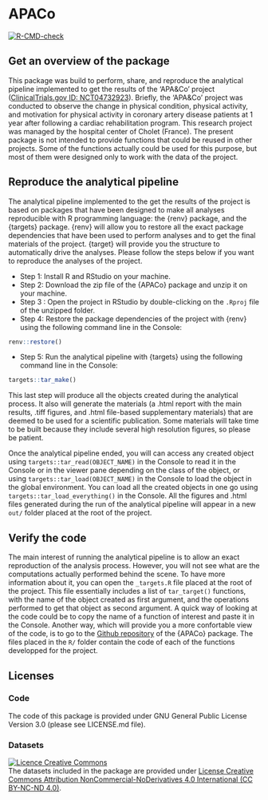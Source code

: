 
<!-- README.md is generated from README.Rmd. Please edit that file -->

# APACo

<!-- badges: start -->

[![R-CMD-check](https://github.com/pydemull/APACo/actions/workflows/R-CMD-check.yaml/badge.svg)](https://github.com/pydemull/APACo/actions/workflows/R-CMD-check.yaml)
<!-- badges: end -->

## Get an overview of the package

This package was build to perform, share, and reproduce the analytical
pipeline implemented to get the results of the ‘APA&Co’ project
([ClinicalTrials.gov ID:
NCT04732923](https://clinicaltrials.gov/study/NCT04732923?term=APA%26Co&rank=4)).
Briefly, the ‘APA&Co’ project was conducted to observe the change in
physical condition, physical activity, and motivation for physical
activity in coronary artery disease patients at 1 year after following a
cardiac rehabilitation program. This research project was managed by the
hospital center of Cholet (France). The present package is not intended
to provide functions that could be reused in other projects. Some of the
functions actually could be used for this purpose, but most of them were
designed only to work with the data of the project.

## Reproduce the analytical pipeline

The analytical pipeline implemented to the get the results of the
project is based on packages that have been designed to make all
analyses reproducible with R programming language: the {renv} package,
and the {targets} package. {renv} will allow you to restore all the
exact package dependencies that have been used to perform analyses and
to get the final materials of the project. {target} will provide you the
structure to automatically drive the analyses. Please follow the steps
below if you want to reproduce the analyses of the project.

- Step 1: Install R and RStudio on your machine.
- Step 2: Download the zip file of the {APACo} package and unzip it on
  your machine.
- Step 3 : Open the project in RStudio by double-clicking on the
  `.Rproj` file of the unzipped folder.
- Step 4: Restore the package dependencies of the project with {renv}
  using the following command line in the Console:

``` r
renv::restore()
```

- Step 5: Run the analytical pipeline with {targets} using the following
  command line in the Console:

``` r
targets::tar_make()
```

This last step will produce all the objects created during the
analytical process. It also will generate the materials (a .html report
with the main results, .tiff figures, and .html file-based supplementary
materials) that are deemed to be used for a scientific publication. Some
materials will take time to be built because they include several high
resolution figures, so please be patient.

Once the analytical pipeline ended, you will can access any created
object using `targets::tar_read(OBJECT_NAME)` in the Console to read it
in the Console or in the viewer pane depending on the class of the
object, or using `targets::tar_load(OBJECT_NAME)` in the Console to load
the object in the global environment. You can load all the created
objects in one go using `targets::tar_load_everything()` in the Console.
All the figures and .html files generated during the run of the
analytical pipeline will appear in a new `out/` folder placed at the
root of the project.

## Verify the code

The main interest of running the analytical pipeline is to allow an
exact reproduction of the analysis process. However, you will not see
what are the computations actually performed behind the scene. To have
more information about it, you can open the `_targets.R` file placed at
the root of the project. This file essentially includes a list of
`tar_target()` functions, with the name of the object created as first
argument, and the operations performed to get that object as second
argument. A quick way of looking at the code could be to copy the name
of a function of interest and paste it in the Console. Another way,
which will provide you a more confortable view of the code, is to go to
the [Github repository](https://github.com/pydemull/APACo) of the
{APACo} package. The files placed in the `R/` folder contain the code of
each of the functions developped for the project.

## Licenses

### Code

The code of this package is provided under GNU General Public License
Version 3.0 (please see LICENSE.md file).

### Datasets

<a rel="license" href="http://creativecommons.org/licenses/by-nc-nd/4.0/"><img alt="Licence Creative Commons" style="border-width:0" src="https://i.creativecommons.org/l/by-nc-nd/4.0/88x31.png" /></a><br />The
datasets included in the package are provided under
<a rel="license" href="http://creativecommons.org/licenses/by-nc-nd/4.0/">License
Creative Commons Attribution NonCommercial-NoDerivatives 4.0
International (CC BY-NC-ND 4.0)</a>.
